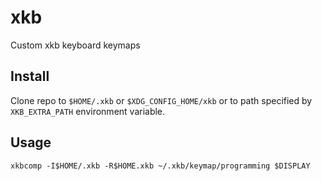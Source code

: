 # xkb

Custom xkb keyboard keymaps

## Install

Clone repo to `$HOME/.xkb` or `$XDG_CONFIG_HOME/xkb` or to path specified by `XKB_EXTRA_PATH` environment variable.

## Usage

```console
xkbcomp -I$HOME/.xkb -R$HOME.xkb ~/.xkb/keymap/programming $DISPLAY
```
